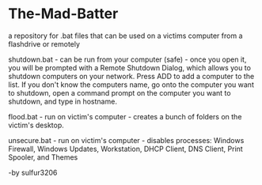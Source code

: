 # The-Mad-Batter
a repository for .bat files that can be used on a victims computer from a flashdrive or remotely

shutdown.bat - can be run from your computer (safe) -  once you open it, you will be prompted with a Remote Shutdown Dialog, which allows you to shutdown computers on your network. Press ADD to add a computer to the list. If you don't know the computers name, go onto the computer you want to shutdown, open a command prompt on the computer you want to shutdown, and type in hostname.

flood.bat - run on victim's computer - creates a bunch of folders on the victim's desktop. 

unsecure.bat - run on victim's computer - disables processes: Windows Firewall, Windows Updates, Workstation, DHCP Client, DNS Client, Print Spooler, and Themes

-by sulfur3206

